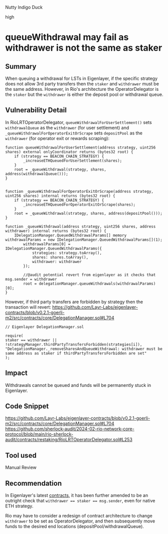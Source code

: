 Nutty Indigo Duck

high

# queueWithdrawal may fail as withdrawer is not the same as staker

## Summary
When queuing a withdrawal for LSTs in Eigenlayer, if the specific strategy does not allow 3rd party transfers then the `staker` and `withdrawer` must be the same address. However, in Rio's architecture the OperatorDelegator is the `staker` but the `withdrawer` is either the deposit pool or withdrawal queue. 

## Vulnerability Detail
In RioLRTOperatorDelegator, `queueWithdrawalForUserSettlement()` sets `withdrawalQueue` as the `withdrawer` (for user settlement) and `_queueWithdrawalForOperatorExitOrScrape` sets `depositPool` as the `withdrawer` (for operator exit or rewards scraping):
```solidity
function queueWithdrawalForUserSettlement(address strategy, uint256 shares) external onlyCoordinator returns (bytes32 root) {
	if (strategy == BEACON_CHAIN_STRATEGY) {
		_increaseETHQueuedForUserSettlement(shares);
	}
	root = _queueWithdrawal(strategy, shares, address(withdrawalQueue()));
}


function _queueWithdrawalForOperatorExitOrScrape(address strategy, uint256 shares) internal returns (bytes32 root) {
	if (strategy == BEACON_CHAIN_STRATEGY) {
		_increaseETHQueuedForOperatorExitOrScrape(shares);
	}
	root = _queueWithdrawal(strategy, shares, address(depositPool())); 
}

function _queueWithdrawal(address strategy, uint256 shares, address withdrawer) internal returns (bytes32 root) {
	IDelegationManager.QueuedWithdrawalParams[] memory withdrawalParams = new IDelegationManager.QueuedWithdrawalParams[](1);
        withdrawalParams[0] = IDelegationManager.QueuedWithdrawalParams({
            strategies: strategy.toArray(),
            shares: shares.toArray(),
            withdrawer: withdrawer
        });
        
        //@audit potential revert from eigenlayer as it checks that msg.sender = withdrawer
        root = delegationManager.queueWithdrawals(withdrawalParams)[0];
}
```

However, if third party transfers are forbidden by strategy then the transaction will revert:
https://github.com/Layr-Labs/eigenlayer-contracts/blob/v0.2.1-goerli-m2/src/contracts/core/DelegationManager.sol#L704
```solidity
// Eigenlayer DelegationManager.sol

require(
staker == withdrawer || !strategyManager.thirdPartyTransfersForbidden(strategies[i]),
"DelegationManager._removeSharesAndQueueWithdrawal: withdrawer must be same address as staker if thirdPartyTransfersForbidden are set"
);
```
## Impact
Withdrawals cannot be queued and funds will be permanently stuck in Eigenlayer. 

## Code Snippet
https://github.com/Layr-Labs/eigenlayer-contracts/blob/v0.2.1-goerli-m2/src/contracts/core/DelegationManager.sol#L704
https://github.com/sherlock-audit/2024-02-rio-network-core-protocol/blob/main/rio-sherlock-audit/contracts/restaking/RioLRTOperatorDelegator.sol#L253

## Tool used
Manual Review

## Recommendation
In Eigenlayer's latest [contracts](https://github.com/Layr-Labs/eigenlayer-contracts/blob/dev/src/contracts/core/DelegationManager.sol#L275), it has been further amended to be an outright check that `withdrawer == staker == msg.sender`, even for native ETH strategy.

Rio may have to consider a redesign of contract architecture to change `withdrawer` to be set as OperatorDelegator, and then subsequently move funds to the desired end locations (depositPool/withdrawalQueue). 